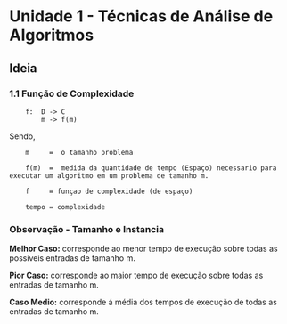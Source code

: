 # Unidade 1 - Técnicas de Análise de Algoritmos

## Ideia

### 1.1 Função de Complexidade 

        f:  D -> C
            m -> f(m)
    
Sendo,  

        m     =  o tamanho problema

        f(m)  =  medida da quantidade de tempo (Espaço) necessario para executar um algoritmo em um problema de tamanho m.
        
        f     = funçao de complexidade (de espaço)
        
        tempo = complexidade
        

### Observação - Tamanho e Instancia

**Melhor Caso:** corresponde ao menor tempo de execução sobre todas as possiveis entradas de tamanho m.

**Pior Caso:** corresponde ao maior tempo de execução sobre todas as entradas de tamanho m.

**Caso Medio:** corresponde á média dos tempos de execução de todas as entradas de tamanho m.
